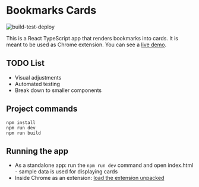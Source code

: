 # Bookmarks Cards
![build-test-deploy](https://github.com/rafa-borges/bookmarks-cards/workflows/build-test-deploy/badge.svg?branch=master)

This is a React TypeScript app that renders bookmarks into cards. It is meant to be used as Chrome extension. You can see a [live demo](https://rafa-borges.github.io/bookmarks-cards/).

## TODO List
- Visual adjustments
- Automated testing
- Break down to smaller components

## Project commands
```
npm install
npm run dev
npm run build
```

## Running the app
- As a standalone app: run the ```npm run dev``` command and open index.html - sample data is used for displaying cards
- Inside Chrome as an extension: [load the extension unpacked](https://developer.chrome.com/extensions/getstarted)
